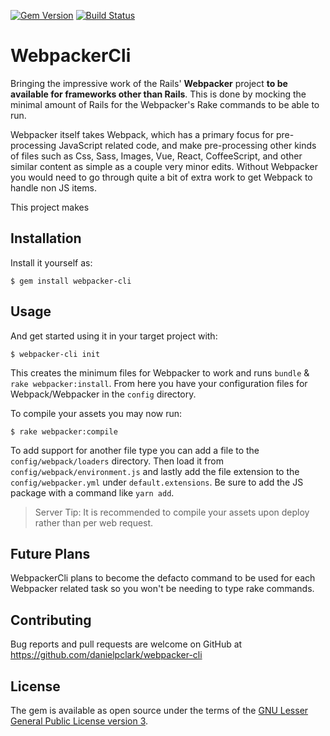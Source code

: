 [![Gem Version](https://badge.fury.io/rb/webpacker-cli.svg)](http://badge.fury.io/rb/webpacker-cli)
[![Build Status](https://travis-ci.org/danielpclark/webpacker-cli.svg)](https://travis-ci.org/danielpclark/webpacker-cli)

# WebpackerCli

Bringing the impressive work of the Rails' **Webpacker** project **to be available for frameworks
other than Rails**.  This is done by mocking the minimal amount of Rails for the Webpacker's
Rake commands to be able to run.

Webpacker itself takes Webpack, which has a primary focus for pre-processing JavaScript related
code, and make pre-processing other kinds of files such as Css, Sass, Images, Vue, React,
CoffeeScript, and other similar content as simple as a couple very minor edits.  Without Webpacker
you would need to go through quite a bit of extra work to get Webpack to handle non JS items.

This project makes


## Installation

Install it yourself as:

    $ gem install webpacker-cli

## Usage

And get started using it in your target project with:

    $ webpacker-cli init

This creates the minimum files for Webpacker to work and runs `bundle` & `rake webpacker:install`.
From here you have your configuration files for Webpack/Webpacker in the `config` directory.

To compile your assets you may now run:

    $ rake webpacker:compile

To add support for another file type you can add a file to the `config/webpack/loaders`
directory.  Then load it from `config/webpack/environment.js` and lastly add the file extension
to the `config/webpacker.yml` under `default.extensions`.  Be sure to add the JS package with
a command like `yarn add`.

> Server Tip: It is recommended to compile your assets upon deploy rather than per web request.

## Future Plans

WebpackerCli plans to become the defacto command to be used for each Webpacker related task so
you won't be needing to type rake commands.

## Contributing

Bug reports and pull requests are welcome on GitHub at https://github.com/danielpclark/webpacker-cli

## License

The gem is available as open source under the terms of the [GNU Lesser General Public License version 3](https://opensource.org/licenses/LGPL-3.0).
